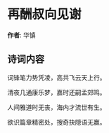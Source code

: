 # 再酬叔向见谢

**作者**: 华镇

## 诗词内容

词锋笔力势凭凌，高共飞云天上行。

清夜几通康乐梦，嘉时还嗣孟郊鸣。

人间雅道时无丧，海内才流世有生。

欲识篇章精密处，搜奇抉隠语无赢。

